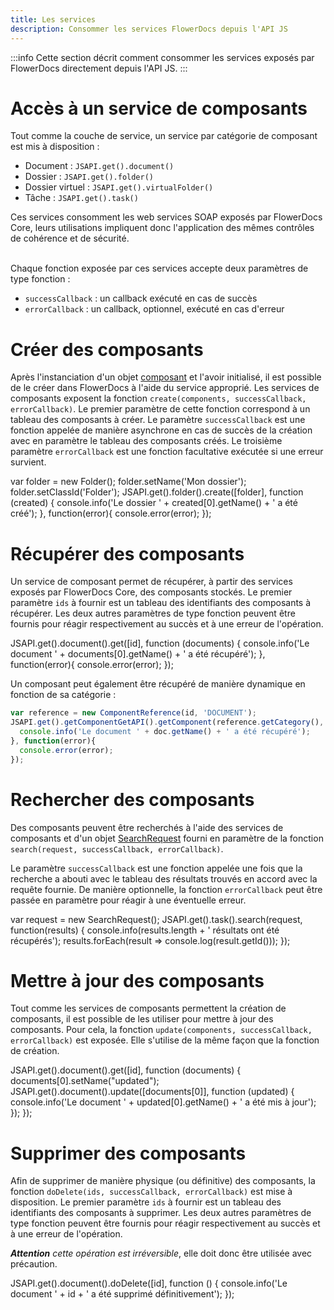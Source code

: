 ```yaml
---
title: Les services
description: Consommer les services FlowerDocs depuis l'API JS
---
```


:::info
Cette section décrit comment consommer les services exposés par FlowerDocs directement depuis l'API JS.
:::

# Accès à un service de composants 

Tout comme la couche de service, un service par catégorie de composant est mis à disposition : 

* Document : ``JSAPI.get().document()``
* Dossier : ``JSAPI.get().folder()``
* Dossier virtuel : ``JSAPI.get().virtualFolder()``
* Tâche : ``JSAPI.get().task()``

Ces services consomment les web services SOAP exposés par FlowerDocs Core, leurs utilisations impliquent donc l'application des mêmes contrôles de cohérence et de sécurité.

<br/>
Chaque fonction exposée par ces services accepte deux paramètres de type fonction : 
   
* `successCallback` : un callback exécuté en cas de succès
* `errorCallback` : un callback, optionnel, exécuté en cas d'erreur
   

 
# Créer des composants

Après l'instanciation d'un objet [composant](broken-link.md) et l'avoir initialisé, il est possible de le créer dans FlowerDocs à l'aide du service approprié.
Les services de composants exposent la fonction `create(components, successCallback, errorCallback)`.
Le premier paramètre de cette fonction correspond à un tableau des composants à créer. 
Le paramètre `successCallback` est une fonction appelée de manière asynchrone en cas de succès de la création avec en paramètre le tableau des composants créés.
Le troisième paramètre `errorCallback` est une fonction facultative exécutée si une erreur survient.

var folder = new Folder();
folder.setName('Mon dossier');
folder.setClassId('Folder');
JSAPI.get().folder().create([folder], function (created) {
  console.info('Le dossier ' + created[0].getName() + ' a été créé');
}, function(error){
  console.error(error);
});

# Récupérer des composants

Un service de composant permet de récupérer, à partir des services exposés par FlowerDocs Core, des composants stockés.
Le premier paramètre `ids` à fournir est un tableau des identifiants des composants à récupérer. 
Les deux autres paramètres de type fonction peuvent être fournis pour réagir respectivement au succès et à une erreur de l'opération.

JSAPI.get().document().get([id], function (documents) {
  console.info('Le document ' + documents[0].getName() + ' a été récupéré');
}, function(error){
  console.error(error);
});

Un composant peut également être récupéré de manière dynamique en fonction de sa catégorie : 

```javascript
var reference = new ComponentReference(id, 'DOCUMENT');
JSAPI.get().getComponentGetAPI().getComponent(reference.getCategory(), reference.getId(), function (doc) {
  console.info('Le document ' + doc.getName() + ' a été récupéré');
}, function(error){
  console.error(error);
});
```

# Rechercher des composants

Des composants peuvent être recherchés à l'aide des services de composants et d'un objet [SearchRequest](broken-link.md) fourni en paramètre de la fonction `search(request, successCallback, errorCallback)`.

Le paramètre `successCallback` est une fonction appelée une fois que la recherche a abouti avec le tableau des résultats trouvés en accord avec la requête fournie.
De manière optionnelle, la fonction `errorCallback` peut être passée en paramètre pour réagir à une éventuelle erreur.

var request = new SearchRequest();
JSAPI.get().task().search(request, function(results) {
    console.info(results.length + ' résultats ont été récupérés');
    results.forEach(result => console.log(result.getId()));
});

# Mettre à jour des composants

Tout comme les services de composants permettent la création de composants, il est possible de les utiliser pour mettre à jour des composants.
Pour cela, la fonction `update(components, successCallback, errorCallback)` est exposée. Elle s'utilise de la même façon que la fonction de création. 

JSAPI.get().document().get([id], function (documents) {
    documents[0].setName("updated");
    JSAPI.get().document().update([documents[0]], function (updated) {
        console.info('Le document ' + updated[0].getName() + ' a été mis à jour');
    });
});


# Supprimer des composants

Afin de supprimer de manière physique (ou définitive) des composants, la fonction `doDelete(ids, successCallback, errorCallback)` est mise à disposition. 
Le premier paramètre `ids` à fournir est un tableau des identifiants des composants à supprimer. 
Les deux autres paramètres de type fonction peuvent être fournis pour réagir respectivement au succès et à une erreur de l'opération.

_**Attention** cette opération est irréversible_, elle doit donc être utilisée avec précaution.

JSAPI.get().document().doDelete([id], function () {
    console.info('Le document ' + id + ' a été supprimé définitivement');
});
